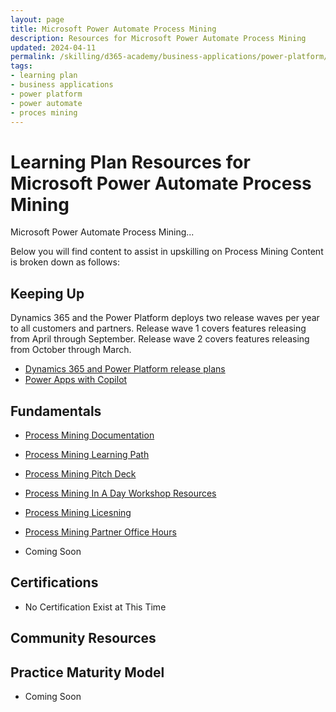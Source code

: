 ```yaml
---
layout: page
title: Microsoft Power Automate Process Mining
description: Resources for Microsoft Power Automate Process Mining
updated: 2024-04-11
permalink: /skilling/d365-academy/business-applications/power-platform/process-mining
tags:
- learning plan
- business applications
- power platform
- power automate
- proces mining
---
```


# Learning Plan Resources for Microsoft Power Automate Process Mining

Microsoft Power Automate Process Mining...

Below you will find content to assist in upskilling on Process Mining  Content is broken down as follows:

## Keeping Up

Dynamics 365 and the Power Platform deploys two release waves per year to all customers and partners.  Release wave 1 covers features releasing from April through September.  Release wave 2 covers features releasing from October through March.

* <a href="https://docs.microsoft.com/en-us/dynamics365/release-plans/" target="_blank">Dynamics 365 and Power Platform release plans </a>
* <a href="https://cloudblogs.microsoft.com/powerplatform/2023/03/16/power-platform-is-leading-a-new-era-of-ai-generated-low-code-app-development/" target="_blank">Power Apps with Copilot </a>

## Fundamentals
* <a href="https://learn.microsoft.com/en-us/power-automate/process-mining-overview/" target="_blank">Process Mining Documentation </a>
* <a href="https://learn.microsoft.com/en-us/training/paths/introduction-process-advisor//" target="_blank">Process Mining Learning Path </a>
* <a href="https://learn.microsoft.com/en-us/training/paths/introduction-process-advisor//" target="_blank">Process Mining Pitch Deck </a>
* <a href="https://onedrive.live.com/?authkey=%21AMf524Z%2D1%5FENpI8&id=158B31507335E9B8%2139987&cid=158B31507335E9B8/" target="_blank">Process Mining In A Day Workshop Resources </a>
* <a href="https://powerautomate.microsoft.com/en-us/pricing//" target="_blank">Process Mining Licesning </a>
* <a href="/" target="_blank">Process Mining Partner Office Hours </a>


* Coming Soon

## Certifications

* No Certification Exist at This Time

## Community Resources

## Practice Maturity Model

* Coming Soon

   


